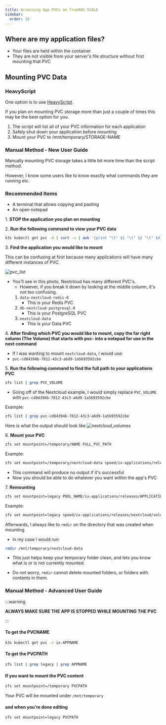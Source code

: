```yaml
---
title: Accessing App PVCs on TrueNAS SCALE
sidebar:
  order: 16
---
```


## Where are my application files?

- Your files are held within the container
- They are not visible from your server's file structure without first mounting that PVC

## Mounting PVC Data

### HeavyScript

One option is to use [HeavyScript](https://github.com/Heavybullets8/heavy_script).

If you plan on mounting PVC storage more than just a couple of times this may be the best option for you.

1. The script will list all of your PVC information for each application
2. Safely shut down your application before mounting
3. Mount your PVC to /mnt/temporary/STORAGE-NAME

### Manual Method - New User Guide

Manually mounting PVC storage takes a little bit more time than the script method.

However, I know some users like to know exactly what commands they are running etc.

### Recommended Items

- A terminal that allows copying and pasting
- An open notepad

1\. **STOP the application you plan on mounting**

2\. **Run the following command to view your PVC data**

```bash
k3s kubectl get pvc -A | sort -u | awk '{print "\t" $1 "\t" $2 "\t" $4}' | column -t
```

3\. **Find the application you would like to mount**

This can be confusing at first because many applications will have many different instances of PVC.

![pvc_list](/img/pvc_access/pvc_list.png)

- You'll see in this photo, Nextcloud has many different PVC's.
  - However, if you break it down by looking at the middle column, it's not too confusing.
  1. `data-nextcloud-redis-0`
     - This is your Redis PVC
  2. `db-nextcloud-postgresql-0`
     - This is your PostgreSQL PVC
  3. `nextcloud-data`
     - This is your Data PVC

4\. **After finding which PVC you would like to mount, copy the far right column (The Volume) that starts with pvc- into a notepad for use in the next command**

- If I was wanting to mount `nextcloud-data`, I would use:
- `pvc-cd84394b-7812-43c3-a6d9-1a5693592cbe`

5\. **Run the following command to find the full path to your applications PVC**

```bash
zfs list | grep PVC_VOLUME
```

- Going off of the Nextcloud example, I would simply replace `PVC_VOLUME` with `pvc-cd84394b-7812-43c3-a6d9-1a5693592cbe`

Example:

```bash
zfs list | grep pvc-cd84394b-7812-43c3-a6d9-1a5693592cbe
```

Here is what the output should look like
![nextcloud_volumes](/img/pvc_access/nextcloud_volumes.png)

6\. **Mount your PVC**

```bash
zfs set mountpoint=/temporary/NAME FULL_PVC_PATH
```

Example:

```bash
zfs set mountpoint=/temporary/nextcloud-data speed/ix-applications/releases/nextcloud/volumes/pvc-cd84394b-7812-43c3-a6d9-1a5693592cbe
```

- This command will produce no output if it's successful
- Now you should be able to do whatever you want within the app's PVC

7\. **Remounting**

```bash
zfs set mountpoint=legacy POOL_NAME/ix-applications/releases/APPLICATION_NAME/volumes/VOLUME-NAME
```

Example:

```bash
zfs set mountpoint=legacy speed/ix-applications/releases/nextcloud/volumes/pvc-cd84394b-7812-43c3-a6d9-1a5693592cbe
```

Afterwards, I always like to `rmdir` on the directory that was created when mounting

- In my case I would run:

```bash
rmdir /mnt/temporary/nextcloud-data
```

- This just helps keep your temporary folder clean, and lets you know what is or is not currently mounted.

- Do not worry, `rmdir` cannot delete mounted folders, or folders with contents in them.

### Manual Method - Advanced User Guide

:::warning

**ALWAYS MAKE SURE THE APP IS STOPPED WHILE MOUNTING THE PVC**

:::

#### To get the PVCNAME

```bash
k3s kubectl get pvc -n ix-APPNAME
```

#### To get the PVCPATH

```bash
zfs list | grep legacy | grep APPNAME
```

#### If you want to mount the PVC content

```bash
zfs set mountpoint=/temporary PVCPATH
```

Your PVC will be mounted under `/mnt/temporary`

#### and when you're done editing

```bash
zfs set mountpoint=legacy PVCPATH
```
